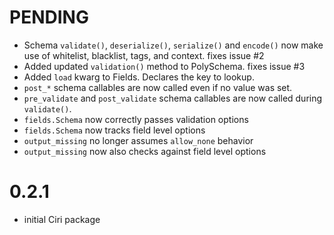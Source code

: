 # PENDING

  * Schema `validate()`, `deserialize()`, `serialize()` and `encode()`
    now make use of whitelist, blacklist, tags, and context. fixes issue #2
  * Added updated `validation()` method to PolySchema. fixes issue #3
  * Added `load` kwarg to Fields. Declares the key to lookup.
  * `post_*` schema callables are now called even if no
     value was set.
  * `pre_validate` and `post_validate` schema callables are now
     called during `validate()`. 
  * `fields.Schema` now correctly passes validation options
  * `fields.Schema` now tracks field level options
  * `output_missing` no longer assumes `allow_none` behavior
  * `output_missing` now also checks against field level options


# 0.2.1

  * initial Ciri package
